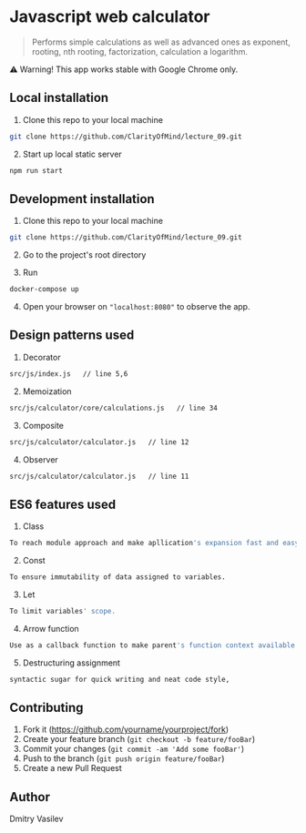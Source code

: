 # Javascript web calculator

> Performs simple calculations as well as advanced ones as exponent, rooting, nth rooting, factorization, calculation a logarithm.

&#x26a0; Warning! This app works stable with Google Chrome only.

## Local installation

1.  Clone this repo to your local machine

```sh
git clone https://github.com/ClarityOfMind/lecture_09.git
```

2.  Start up local static server

```sh
npm run start
```

## Development installation

1.  Clone this repo to your local machine

```sh
git clone https://github.com/ClarityOfMind/lecture_09.git
```

2.  Go to the project's root directory

3.  Run

```sh
docker-compose up
```

4.  Open your browser on `"localhost:8080"` to observe the app.

## Design patterns used

1.  Decorator

```sh
src/js/index.js   // line 5,6
```

2.  Memoization

```sh
src/js/calculator/core/calculations.js   // line 34
```

3.  Composite

```sh
src/js/calculator/calculator.js   // line 12
```

4.  Observer

```sh
src/js/calculator/calculator.js   // line 11
```
## ES6 features used

1.  Class

```sh
To reach module approach and make apllication's expansion fast and easy.
```

2.  Const

```sh
To ensure immutability of data assigned to variables.
```

3.  Let

```sh
To limit variables' scope.
```

4.  Arrow function

```sh
Use as a callback function to make parent's function context available.
```

5.  Destructuring assignment

```sh
syntactic sugar for quick writing and neat code style,
```
## Contributing

1.  Fork it (<https://github.com/yourname/yourproject/fork>)
2.  Create your feature branch (`git checkout -b feature/fooBar`)
3.  Commit your changes (`git commit -am 'Add some fooBar'`)
4.  Push to the branch (`git push origin feature/fooBar`)
5.  Create a new Pull Request

## Author

Dmitry Vasilev
